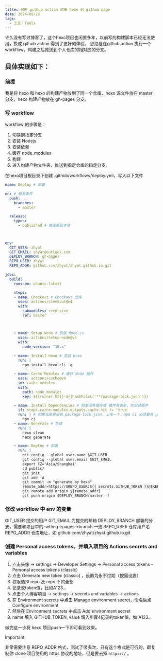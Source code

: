 ```yaml
---
title: 利用 github action 部署 hexo 到 github page
date: 2024-06-26
tags:
  - 工具｜Tools
---
```


许久没有写过博客了，这个hexo项目也闲置多年，以前写的构建脚本已经无法使用，换成 github action 得到了更好的体验。
思路是在github action 执行一个workflow，构建之后推送到个人仓库的相对应的分支。



## 具体实现如下：
### 前提
我是将 hexo 和 hexo 的构建产物放到了同一个仓库，hexo 源文件放在 master 分支，hexo 构建产物放在 gh-pages 分支。

### 写 workflow
workflow 的步骤是：
1. 切换到指定分支
2. 安装 Nodejs
3. 安装依赖
4. 缓存 node_modules
5. 构建
6. 进入构建产物文件夹，推送到指定仓库的指定分支。

在hexo项目根目录下创建 .github/workflows/deploy.yml，写入以下文件

```yml
name: Deploy # 部署
 
on: # 触发条件
  push:
    branches:
      - master 
 
  release:
    types:
      - published # 推送新版本号
 


env:
  GIT_USER: zhyat
  GIT_EMAIL: zhyat@outlook.com
  DEPLOY_BRANCH: gh-pages
  REPO_USER: zhyat
  REPO_ADDR: github.com/zhyat/zhyat.github.io.git
 
jobs:
  build:
    runs-on: ubuntu-latest
 
    steps:
    - name: Checkout # Checkout 仓库
      uses: actions/checkout@v4
      with:
        submodules: recursive
        ref: master

      
 
    - name: Setup Node # 安装 Node.js
      uses: actions/setup-node@v4
      with:
        node-version: "18.x"
 
    - name: Install Hexo # 安装 Hexo
      run: |
        npm install hexo-cli -g
        
    - name: Cache Modules # 缓存 Node 插件
      uses: actions/cache@v4
      id: cache-modules
      with:
        path: node_modules
        key: ${{runner.OS}}-${{hashFiles('**/package-lock.json')}}
 
    - name: Install Dependencies # 如果没有缓存或 插件有更新，则安装插件
      if: steps.cache-modules.outputs.cache-hit != 'true'
      run: | # 如果仓库里没有 package-lock.json，上传一下，npm ci 必须要有 package-lock.json
        npm ci
    - name: Generate # 生成
      run: |
        hexo clean
        hexo generate

    - name: Deploy # 部署
      run: |
        git config --global user.name $GIT_USER
        git config --global user.email $GIT_EMAIL
        export TZ='Asia/Shanghai'
        cd public/
        git init
        git add -A
        git commit -m "generate by hexo"
        remote_addr=https://$REPO_USER:${{ secrets.GITHUB_TOKEN }}@$REPO_ADDR
        git remote add origin ${remote_addr}
        git push origin $DEPLOY_BRANCH:master -f
```

### 修改 workflow 中 env 的变量
GIT_USER 提交的用户
GIT_EMAIL 为提交的邮箱
DEPLOY_BRANCH 部署的分支，需要和项目中的 setting->pages->branch 一致
REPO_USER 仓库用户名
REPO_ADDR 仓库地址，如 github.com/zhyat/zhyat.github.io.git
### 创建 Personal access tokens，并填入项目的 Actions secrets and variables
1. 点击头像 -> settings -> Developer Settings -> Personal access tokens - Personal access tokens (classic)
2. 点击 Generate new token (classic) ，设置为永不过期（按需设置）
3. 权限选择 repo 及 repo 下的全部
4. 记录改token值，比如A123...
5. 点击个人博客项目 -> settings -> secrets and variables -> actions
6. 在 Environment secrets 中点击 Manage environment secret，命名后点 Configure environment
7. 然后在 Environment secrets 中点击 Add environment secret
8. name 填入 GITHUB_TOKEN, value 填入步骤4记录的token值，如 A123...

做完这一步将 hexo 项目push一下即可看到效果。



> [!IMPORTANT]
非常需要注意 REPO_ADDR 格式，测试了很多次，只有这个格式是可行的，即复制你 clone 项目使用的 https 协议的地址，但是要去掉 `https://` 。


